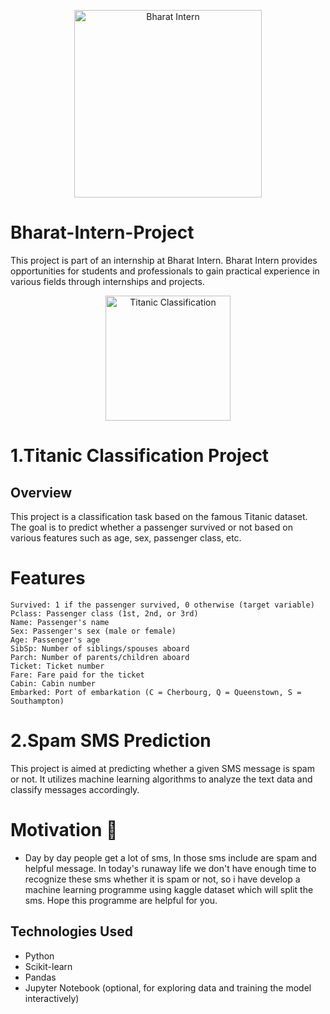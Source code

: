 <p align="center">
  <img src="https://bharatintern.live/static/logo-0946e9bd7220dc6ced94171785535121.png" alt="Bharat Intern" width="300">
</p>

# Bharat-Intern-Project
This project is part of an internship at Bharat Intern. Bharat Intern provides opportunities for students and professionals to gain practical experience in various fields through internships and projects.
<p align="center">
  <img src="https://miro.medium.com/v2/resize:fit:720/format:webp/0*mW_viyMFh1RCJ3Kj.jpg" alt="Titanic Classification" width="200">
</p>

# 1.Titanic Classification Project 
## Overview
This project is a classification task based on the famous Titanic dataset. The goal is to predict whether a passenger survived or not based on various features such as age, sex, passenger class, etc.

# Features

    Survived: 1 if the passenger survived, 0 otherwise (target variable)
    Pclass: Passenger class (1st, 2nd, or 3rd)
    Name: Passenger's name
    Sex: Passenger's sex (male or female)
    Age: Passenger's age
    SibSp: Number of siblings/spouses aboard
    Parch: Number of parents/children aboard
    Ticket: Ticket number
    Fare: Fare paid for the ticket
    Cabin: Cabin number
    Embarked: Port of embarkation (C = Cherbourg, Q = Queenstown, S = Southampton)

# 2.Spam SMS Prediction 
This project is aimed at predicting whether a given SMS message is spam or not. It utilizes machine learning algorithms to analyze the text data and classify messages accordingly.

# Motivation :monocle_face:
  - Day by day people get a lot of sms, In those sms include are spam and helpful message. In today's runaway life we don't have enough time to recognize these sms whether it is spam or not, so i have develop a machine learning programme using kaggle dataset which will split the sms. Hope this programme are helpful for you. 

## Technologies Used
- Python
- Scikit-learn
- Pandas
- Jupyter Notebook (optional, for exploring data and training the model interactively)
